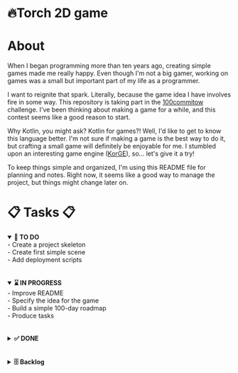 # 🔥Torch 2D game

# About

When I began programming more than ten years ago, creating simple games made me really happy. Even though I'm not a big
gamer, working on games was a small but important part of my life as a programmer.

I want to reignite that spark. Literally, because the game idea I have involves fire in some way. This repository is
taking part in the [100commitow](https://100commitow.pl) challenge. I've been thinking about making a game for a while,
and this contest seems like a good reason to start.

Why Kotlin, you might ask? Kotlin for games?! Well, I'd like to get to know this language better. I'm not sure if making
a game is the best way to do it, but crafting a small game will definitely be enjoyable for me. I stumbled upon an
interesting game engine ([KorGE](https://korge.org)), so... let's give it a try!

To keep things simple and organized, I'm using this README file for planning and notes. Right now, it seems like a good
way to manage the project, but things might change later on.

# 📋 Tasks 📋

<details open>
  <summary>   <b>📝 TO DO</b> </summary>
- Create a project skeleton<br>
- Create first simple scene<br>
- Add deployment scripts

</details>
<br><br>
<details open>
  <summary>   <b>⌛ IN PROGRESS</b> </summary>
 - Improve README <br>
 - Specify the idea for the game <br>
 - Build a simple 100-day roadmap <br>
 - Produce tasks <br>
</details>
<br><br>
<details>
  <summary>   <b>✅ DONE</b> </summary>
 - Init the repo :)
</details>
<br><br>
<details>
  <summary>  <b> 🗄️ Backlog</b> </summary>
</details>
